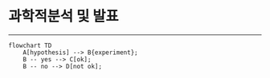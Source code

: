 # 과학적분석 및 발표
-----------------------------

```mermaid
flowchart TD
    A[hypothesis] --> B{experiment};
    B -- yes --> C[ok];
    B -- no --> D[not ok];
```

